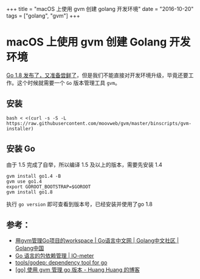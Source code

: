 +++
title = "macOS 上使用 gvm 创建 golang 开发环境"
date = "2016-10-20"
tags = ["golang", "gvm"]
+++

# macOS 上使用 gvm 创建 Golang 开发环境

[Go 1.8 发布了，又准备尝鲜了](https://blog.golang.org/go1.8)，但是我们不能直接对开发环境升级，毕竟还要工作。这个时候就需要一个 `Go` 版本管理工具 `gvm`。

## 安装

```
bash < <(curl -s -S -L https://raw.githubusercontent.com/moovweb/gvm/master/binscripts/gvm-installer)
```

## 安装 Go

由于 1.5 完成了自举，所以编译 1.5 及以上的版本，需要先安装 1.4

```
gvm install go1.4 -B
gvm use go1.4
export GOROOT_BOOTSTRAP=$GOROOT
gvm install go1.8
```

执行 `go version` 即可查看到版本号，已经安装并使用了go 1.8



## 参考：

* [用gvm管理Go项目的workspace | Go语言中文网 | Golang中文社区 | Golang中国](http://studygolang.com/articles/4788)
* [Go 语言的包依赖管理 | IO-meter](https://io-meter.com/2014/07/30/go's-package-management/)
* [tools/godep: dependency tool for go](https://github.com/tools/godep)
* [[go] 使用 gvm 管理 go 版本 - Huang Huang 的博客](https://mozillazg.github.io/2014/12/go-use-gvm-to-manage-go-version.html)